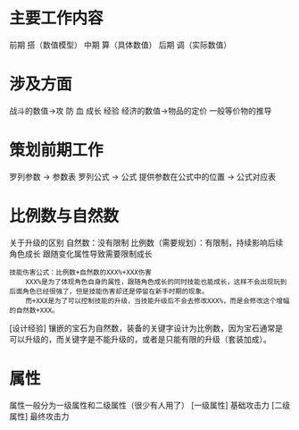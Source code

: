 # 主要工作内容
前期 搭（数值模型）
中期 算（具体数值）
后期 调（实际数值）

# 涉及方面
战斗的数值->攻 防 血 成长 经验
经济的数值->物品的定价 一般等价物的推导

# 策划前期工作
罗列参数    ->    参数表
罗列公式    ->    公式
提供参数在公式中的位置    ->    公式对应表

# 比例数与自然数
关于升级的区别
    自然数：没有限制
    比例数（需要规划）：有限制，持续影响后续角色成长
        跟随变化属性导致需要限制成长

    技能伤害公式：比例数+自然数的XXX%+XXX伤害
        XXX%是为了体现角色自身的属性，跟随角色成长的同时技能也能成长，这样不会出现玩到后面角色已经很强了，但是技能伤害却还是停留在新手时期的现象。
        而+XXX是为了可以控制技能的升级，当技能升级后不会去修改XXX%，而是会修改这个增幅的自然数+XXX。

[设计经验]
镶嵌的宝石为自然数，装备的关键字设计为比例数，因为宝石通常是可以升级的，而关键字是不能升级的，或者是只能有限的升级（套装加成）。

# 属性
属性一般分为一级属性和二级属性（很少有人用了）
[一级属性]
基础攻击力
[二级属性]
最终攻击力

